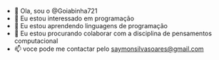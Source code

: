- 👋 Ola, sou o @Goiabinha721
- 👀 Eu estou interessado em programação
- 🌱 Eu estou aprendendo linguagens de programação
- 💞️ Eu estou procurando colaborar com a disciplina de pensamentos computacional
- 📫 voce pode me contactar pelo saymonsilvasoares@gmail.com

<!---
Goiabinha721/Goiabinha721 is a ✨ special ✨ repository because its `README.md` (this file) appears on your GitHub profile.
You can click the Preview link to take a look at your changes.
--->
